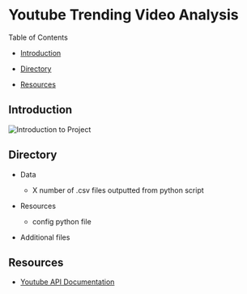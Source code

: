 # Youtube Trending Video Analysis

Table of Contents

*   [Introduction](#introduction)

*   [Directory](#directory)

*   [Resources](#resources)

<a name = "introduction"/>

## Introduction

<a name = "directory"/>

![Introduction to Project](https://youtu.be/9pjeyUJ8104)

## Directory

*   Data
    * X number of .csv files outputted from python script

*   Resources
    * config python file

*   Additional files

<a name = "resources"/>

## Resources

*   [Youtube API Documentation](https://developers.google.com/youtube/v3/getting-started)